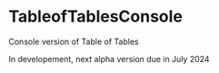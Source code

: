 # TableofTablesConsole
Console version of Table of Tables

In developement, next alpha version due in July 2024
